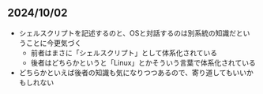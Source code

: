 
## 2024/10/02
- シェルスクリプトを記述するのと、OSと対話するのは別系統の知識だということに今更気づく
  - 前者はまさに「シェルスクリプト」として体系化されている
  - 後者はどちらかというと「Linux」とかそういう言葉で体系化されている
- どちらかといえば後者の知識も気になりつつあるので、寄り道してもいいかもしれない